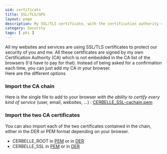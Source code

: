 ```yaml
---
uid: certificats
title: SSL/TLS/GPG
layout: page
description: My SSL/TLS certificate, with the certification authority chain. 
category: Security
tags: [ pki ]
---
```

<p>All my websites and services are using SSL/TLS certificates to protect our
security of you and me.  All these certificates are signed by my own
Certification Authority (CA) which is not embedded in the CA list of the
browsers (I'd have to pay for that). Instead of being asked for a confirmation
each time, you can just add my CA in your browser. <br/>
Here are the different options</p>
  
<h3>Import the CA chain</h3>

<p>Here is the single file to add to your browser <em>with the ability to
certify every kind of service</em> (user, email, websites, ...) : <a
href="{{site.url}}{{site.baseurl}}/assets/pages/CERBELLE_SSL-cachain.pem">CERBELLE_SSL-cachain.pem</a></p>

<h3>Import the two CA certificates</h3>

<p>You can also import each of the two certificates contained in the chain,
either in the DER or PEM format depending on your browser.<br/>
    <ul>
        <li>CERBELLE_ROOT in <a href="{{site.url}}{{site.baseurl}}/assets/pages/CERBELLE_ROOT-cacert.pem">PEM</a> or in <a href="{{site.url}}{{site.baseurl}}/assets/pages/CERBELLE_ROOT-cacert.der">DER</a> 
        <li>CERBELLE_SSL in <a href="{{site.url}}{{site.baseurl}}/assets/pages/CERBELLE_SSL-cacert.pem">PEM</a> or in <a href="{{site.url}}{{site.baseurl}}/assets/pages/CERBELLE_SSL-cacert.der">DER</a> 
    </ul>
</p>
